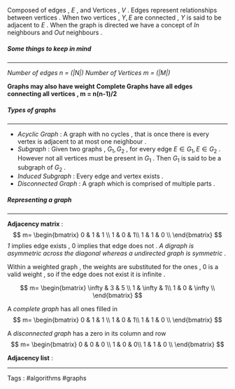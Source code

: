 Composed of edges  , $E$ ,  and Vertices  , $V$   . Edges represent relationships between vertices . When two vertices , $Y , E$  are connected ,   $Y$ is said to be adjacent to $E$ .  When the graph is directed we have a concept of $In$ neighbours and $Out$ neighbours . 

##### Some things to keep in mind 
____
*Number of edges n = (|N|)* 
*Number of  Vertices m = (|M|)*  

**Graphs may also have weight**
**Complete Graphs have all edges connecting all vertices , m = n(n-1)/2**

##### Types of graphs
___
 - *Acyclic Graph* : A graph with no cycles , that is once there is every vertex is adjacent to at most one neighbour . 
 - *Subgraph* :   Given two graphs , $G_1 , G_2$ , for every edge $E \in G_1 , E \in G_2$   . However not all vertices must be present in $G_1$ . Then $G_1$ is said to be a subgraph of $G_2$ . 
 - *Induced Subgraph* :   Every edge and vertex exists .
-  *Disconnected Graph* : A graph which is comprised of multiple parts . 
#####  Representing a graph 
___
**Adjacency matrix** :  
$$ m=
\begin{bmatrix} 
	0 & 1 & 1 \\
	1 & 0 & 1\\
	1 & 1 & 0 \\
	\end{bmatrix}
$$
*1* implies edge exists , $0$ implies that edge does not . 
*A digraph is asymmetric across the diagonal whereas a undirected graph is symmetric* .

Within a weighted graph , the weights are substituted for the ones , $0$ is a valid weight , so if the edge does not exist it is infinite .

$$ m=
\begin{bmatrix} 
	\infty & 3 & 5 \\
	1 & \infty & 1\\
	1 & 0 & \infty \\
	\end{bmatrix}
$$

A *complete graph* has all ones filled in 
$$ m=
\begin{bmatrix} 
	0 & 1 & 1 \\
	1 & 0 & 1\\
	1 & 1 & 0 \\
	\end{bmatrix}
$$

A *disconnected graph* has a zero in its column and row
$$ m=
\begin{bmatrix} 
	0 & 0 & 0 \\
	1 & 0 & 0\\
	1 & 1 & 0 \\
	\end{bmatrix}
$$

**Adjacency list** :  

____
Tags : #algorithms  #graphs